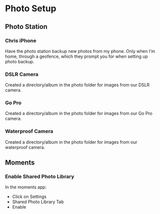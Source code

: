 # Photo Setup

## Photo Station

### Chris iPhone

Have the photo station backup new photos from my phone. Only when I'm home, through a geofence, which they prompt you for when setting up photo backup.

### DSLR Camera

Created a directory/album in the photo folder for images from our DSLR camera.

### Go Pro

Created a directory/album in the photo folder for images from our Go Pro camera.

### Waterproof Camera

Created a directory/album in the photo folder for images from our waterproof camera.

## Moments

### Enable Shared Photo Library

In the moments app:

- Click on Settings
- Shared Photo Library Tab
- Enable


